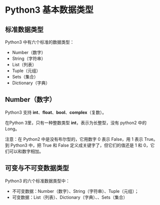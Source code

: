 # Python3 基本数据类型

## 标准数据类型

Python3 中有六个标准的数据类型：

+ Number（数字）
+ String（字符串）
+ List（列表）
+ Tuple（元组）
+ Sets（集合）
+ Dictionary（字典）

## Number（数字）

Python3 支持 __int__、__float__、__bool__、__complex__（复数）。

在Python 3里，只有一种整数类型 __int__，表示为长整型，没有 python2 中的 Long。

注意：在 Python2 中是没有布尔型的，它用数字 0 表示 False，用 1 表示 True。到 Python3 中，把 True 和 False 定义成关键字了，但它们的值还是 1 和 0，它们可以和数字相加。

## 可变与不可变数据类型

Python3 的六个标准数据类型中：

+ 不可变数据：Number（数字）、String（字符串）、Tuple（元组）；
+ 可变数据：List（列表）、Dictionary（字典）、、Sets（集合）
